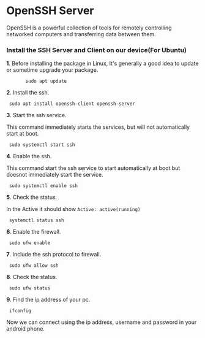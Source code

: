 <h1>OpenSSH Server</h1>
<p>OpenSSH is a powerful collection of tools for remotely controlling networked computers and transferring data between them.</p>

<h3>Install the SSH Server and Client on our device(For Ubuntu)</h3>
<b>1</b>. Before installing the package in Linux, It's generally a good idea to update or sometime upgrade your package.

           sudo apt update

<b>2</b>. Install the ssh.

     sudo apt install openssh-client openssh-server

<b>3</b>. Start the ssh service.

This command immediately starts the services, but will not automatically start at boot.

     sudo systemctl start ssh

<b>4</b>. Enable the ssh.

This command start the ssh service to start automatically at boot but doesnot immediately start the service.

     sudo systemctl enable ssh

<b>5</b>. Check the status.

In the Active it should show `Active: active(running)`

     systemctl status ssh

<b>6</b>. Enable the firewall.

     sudo ufw enable

<b>7</b>. Include the ssh protocol to firewall.

     sudo ufw allow ssh

<b>8</b>. Check the status.

     sudo ufw status

<b>9</b>. Find the ip address of your pc.

     ifconfig

Now we can connect using the ip address, username and password in your android phone.